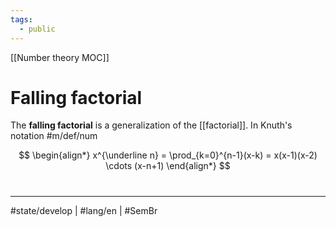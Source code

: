```yaml
---
tags:
  - public
---
```

[[Number theory MOC]]
# Falling factorial
The **falling factorial** is a generalization of the [[factorial]]. In Knuth's notation #m/def/num 

$$
\begin{align*}
x^{\underline n} = \prod_{k=0}^{n-1}(x-k) = x(x-1)(x-2) \cdots (x-n+1)
\end{align*}
$$


#
---
#state/develop | #lang/en | #SemBr
